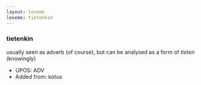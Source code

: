 ```yaml
---
layout: lexeme
lexeme: tietenkin
---
```


###  tietenkin

usually seen as adverb (of course), but can be analysed as a form of *tieten* (knowingly)
* UPOS:  ADV
* Added from:  kotus


